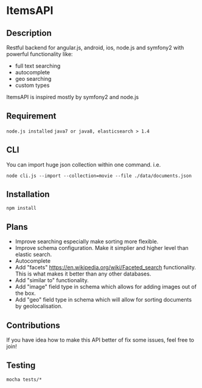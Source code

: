 # ItemsAPI 
## Description
Restful backend for angular.js, android, ios, node.js and symfony2 with powerful functionality like:
- full text searching
- autocomplete
- geo searching
- custom types

ItemsAPI is inspired mostly by symfony2 and node.js

## Requirement
`node.js installed`
`java7 or java8, elasticsearch > 1.4`
## CLI
You can import huge json collection within one command. i.e.

`node cli.js --import --collection=movie --file ./data/documents.json`
## Installation
`npm install`
## Plans
- Improve searching especially make sorting more flexible.
- Improve schema configuration. Make it simplier and higher level than elastic search.
- Autocomplete
- Add "facets" https://en.wikipedia.org/wiki/Faceted_search functionality. This is what makes it better than any other databases. 
- Add "similar to" functionality.
- Add "image" field type in schema which allows for adding images out of the box.
- Add "geo" field type in schema which will allow for sorting documents by geolocalisation.

## Contributions
If you have idea how to make this API better of fix some issues, feel free to join!
## Testing
`mocha tests/*`
